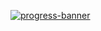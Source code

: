 [![progress-banner](https://backend.codecrafters.io/progress/shell/849d32d2-1b09-4394-af41-a5f18af6a0f6)](https://app.codecrafters.io/users/codecrafters-bot?r=2qF)

